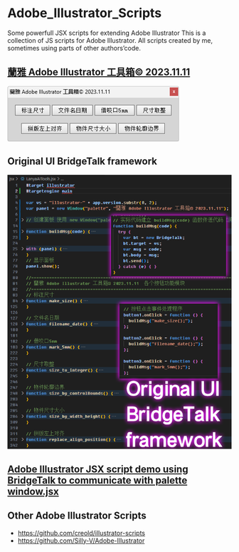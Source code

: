 # Adobe_Illustrator_Scripts
Some powerfull JSX scripts for extending Adobe Illustrator
This is a collection of JS scripts for Adobe Illustrator. All scripts created by me, sometimes using parts of other authors’code. 


## [蘭雅 Adobe Illustrator 工具箱© 2023.11.11](./jsx/LanyaAITools.jsx)
[![](./img/lyjsx.png)](./jsx/LanyaAITools.jsx)


## Original UI BridgeTalk framework
![](./img/UI_BridgeTalk.png)

## [Adobe Illustrator JSX script demo using BridgeTalk to communicate with palette window.jsx](./jsx/Adobe%20Illustrator%20JSX%20script%20demo%20using%20BridgeTalk%20to%20communicate%20with%20palette%20window.jsx)



## Other Adobe Illustrator Scripts
- https://github.com/creold/illustrator-scripts
- https://github.com/Silly-V/Adobe-Illustrator